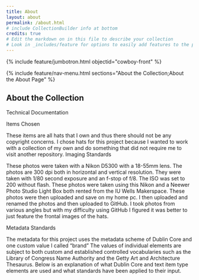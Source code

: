 ```yaml
---
title: About
layout: about
permalink: /about.html
# include CollectionBuilder info at bottom
credits: true
# Edit the markdown on in this file to describe your collection
# Look in _includes/feature for options to easily add features to the page
---
```


{% include feature/jumbotron.html objectid="cowboy-front" %}

{% include feature/nav-menu.html sections="About the Collection;About the About Page" %}

## About the Collection

Technical Documentation

Items Chosen

These items are all hats that I own and thus there should not be any copyright concerns. I chose hats for this project because I wanted to work with a collection of my own and do something that did not require me to visit another repository. 
Imaging Standards

These photos were taken with a Nikon D5300 with a 18-55mm lens. The photos are 300 dpi both in horizontal and vertical resolution. They were taken with 1/80 second exposure and an f-stop of f/8. The ISO was set to 200 without flash.
These photos were taken using this Nikon and a Neewer Photo Studio Light Box both rented from the IU Wells Makerspace. These photos were then uploaded and save on my home pc. I then uploaded and renamed the photos and then uploaded to GitHub. I took photos from various angles but with my difficulty using GitHub I figured it was better to just feature the frontal images of the hats. 

Metadata Standards

The metadata for this project uses the metadata scheme of Dublin Core and one custom value I called “brand” The values of individual elements are subject to both custom and established controlled vocabularies such as the Library of Congress Name Authority and the Getty Art and Architecture Thesaurus.
Below is an explanation of what Dublin Core and text item type elements are used and what standards have been applied to their input.




